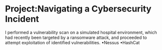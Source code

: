 # Project:Navigating a Cybersecurity Incident
 
I performed a vulnerability scan on a simulated hospital environment, which had recently been targeted by a
ransomware attack, and proceeded to attempt exploitation of identified vulnerabilities.
•Nessus
•HashCat
